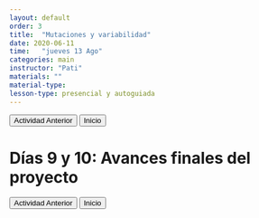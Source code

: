 ```yaml
---
layout: default
order: 3
title:  "Mutaciones y variabilidad"
date: 2020-06-11
time:   "jueves 13 Ago"
categories: main
instructor: "Pati"
materials: ""
material-type: 
lesson-type: presencial y autoguiada
---
```


<a href="https://github.com/pesalerno/seminario2020/blob/master/_posts/2020-06-10-9_geografico2.md"><button>Actividad Anterior</button></a>		<a href="https://pesalerno.github.io/seminario2020/"><button>Inicio</button></a>  

# Días 9 y 10: Avances finales del proyecto

<a href="https://github.com/pesalerno/seminario2020/blob/master/_posts/2020-06-10-9_geografico2.md"><button>Actividad Anterior</button></a>		<a href="https://pesalerno.github.io/seminario2020/"><button>Inicio</button></a>  
